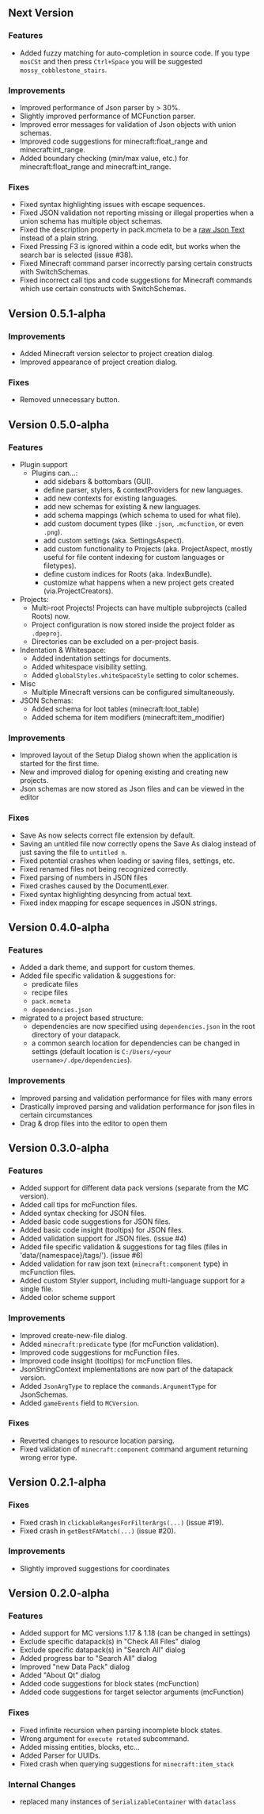 ## Next Version
### Features 
 * Added fuzzy matching for auto-completion in source code. If you type `mosCSt` and then press `Ctrl+Space` you will be suggested `mossy_cobblestone_stairs`. 

### Improvements
 * Improved performance of Json parser by > 30%.
 * Slightly improved performance of MCFunction parser.
 * Improved error messages for validation of Json objects with union schemas.
 * Improved code suggestions for minecraft:float_range and minecraft:int_range.
 * Added boundary checking (min/max value, etc.) for minecraft:float_range and minecraft:int_range.

### Fixes
 * Fixed syntax highlighting issues with escape sequences.
 * Fixed JSON validation not reporting missing or illegal properties when a union schema has multiple object schemas.
 * Fixed the description property in pack.mcmeta to be a [raw Json Text](https://minecraft.wiki/w/Raw_JSON_text_format) instead of a plain string.
 * Fixed Pressing F3 is ignored within a code edit, but works when the search bar is selected (issue #38).
 * Fixed Minecraft command parser incorrectly parsing certain constructs with SwitchSchemas.
 * Fixed incorrect call tips and code suggestions for Minecraft commands which use certain constructs with SwitchSchemas.


## Version 0.5.1-alpha
### Improvements
 * Added Minecraft version selector to project creation dialog.
 * Improved appearance of project creation dialog.

### Fixes
 * Removed unnecessary button.


## Version 0.5.0-alpha
### Features 
 * Plugin support
   * Plugins can...:
     * add sidebars & bottombars (GUI).
     * define parser, stylers, & contextProviders for new languages.
     * add new contexts for existing languages.
     * add new schemas for existing & new languages.
     * add schema mappings (which schema to used for what file).
     * add custom document types (like `.json`, `.mcfunction`, or even `.png`).
     * add custom settings (aka. SettingsAspect).
     * add custom functionality to Projects (aka. ProjectAspect, mostly useful for file content indexing for custom languages or filetypes).
     * define custom indices for Roots (aka. IndexBundle).
     * customize what happens when a new project gets created (via.ProjectCreators).
 * Projects:
   * Multi-root Projects! Projects can have multiple subprojects (called Roots) now.
   * Project configuration is now stored inside the project folder as `.dpeproj`.
   * Directories can be excluded on a per-project basis.
 * Indentation & Whitespace:
   * Added indentation settings for documents.
   * Added whitespace visibility setting.
   * Added `globalStyles.whiteSpaceStyle` setting to color schemes.
 * Misc
   * Multiple Minecraft versions can be configured simultaneously.
 * JSON Schemas:
   * Added schema for loot tables (minecraft:loot_table)
   * Added schema for item modifiers (minecraft:item_modifier)

### Improvements
 * Improved layout of the Setup Dialog shown when the application is started for the first time.
 * New and improved dialog for opening existing and creating new projects.
 * Json schemas are now stored as Json files and can be viewed in the editor

### Fixes
 * Save As now selects correct file extension by default.
 * Saving an untitled file now correctly opens the Save As dialog instead of just saving the file to `untitled n`.
 * Fixed potential crashes when loading or saving files, settings, etc.
 * Fixed renamed files not being recognized correctly.
 * Fixed parsing of numbers in JSON files
 * Fixed crashes caused by the DocumentLexer.
 * Fixed syntax highlighting desyncing from actual text.
 * Fixed index mapping for escape sequences in JSON strings.


## Version 0.4.0-alpha
### Features
 * Added a dark theme, and support for custom themes.
 * Added file specific validation & suggestions for:
   * predicate files
   * recipe files
   * `pack.mcmeta`
   * `dependencies.json`
 * migrated to a project based structure:
   * dependencies are now specified using `dependencies.json` in the root directory of your datapack.
   * a common search location for dependencies can be changed in settings (default location is `C:/Users/<your username>/.dpe/dependencies`).

### Improvements
 * Improved parsing and validation performance for files with many errors
 * Drastically improved parsing and validation performance for json files in certain circumstances
 * Drag & drop files into the editor to open them


## Version 0.3.0-alpha
### Features
 * Added support for different data pack versions (separate from the MC version).
 * Added call tips for mcFunction files.
 * Added syntax checking for JSON files.
 * Added basic code suggestions for JSON files.
 * Added basic code insight (tooltips) for JSON files.
 * Added validation support for JSON files. (issue #4)
 * Added file specific validation & suggestions for tag files (files in 'data/{namespace}/tags/'). (issue #6)
 * Added validation for raw json text (`minecraft:component` type) in mcFunction files.
 * Added custom Styler support, including multi-language support for a single file.
 * Added color scheme support

### Improvements
 * Improved create-new-file dialog.
 * Added `minecraft:predicate` type (for mcFunction validation).
 * Improved code suggestions for mcFunction files.
 * Improved code insight (tooltips) for mcFunction files.
 * JsonStringContext implementations are now part of the datapack version.
 * Added `JsonArgType` to replace the `commands.ArgumentType` for JsonSchemas.
 * Added `gameEvents` field to `MCVersion`.

### Fixes
 * Reverted changes to resource location parsing.
 * Fixed validation of `minecraft:component` command argument returning wrong error type.


## Version 0.2.1-alpha
### Fixes
 * Fixed crash in `clickableRangesForFilterArgs(...)` (issue #19).
 * Fixed crash in `getBestFAMatch(...)` (issue #20).

### Improvements
 * Slightly improved suggestions for coordinates


## Version 0.2.0-alpha
### Features
 * Added support for MC versions 1.17 & 1.18 (can be changed in settings)
 * Exclude specific datapack(s) in "Check All Files" dialog
 * Exclude specific datapack(s) in "Search All" dialog
 * Added progress bar to "Search All" dialog
 * Improved "new Data Pack" dialog
 * Added "About Qt" dialog
 * Added code suggestions for block states (mcFunction)
 * Added code suggestions for target selector arguments (mcFunction)

### Fixes
 * Fixed infinite recursion when parsing incomplete block states.
 * Wrong argument for `execute rotated` subcommand.
 * Added missing entities, blocks, etc...
 * Added Parser for UUIDs.
 * Fixed crash when querying suggestions for `minecraft:item_stack`

### Internal Changes
 * replaced many instances of `SerializableContainer` with `dataclass` 